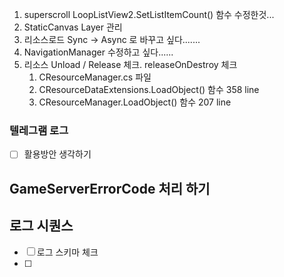 
1. superscroll 
	LoopListView2.SetListItemCount() 함수 수정한것...
2. StaticCanvas Layer 관리
3. 리소스로드 Sync -> Async 로 바꾸고 싶다.......
4. NavigationManager 수정하고 싶다......
5. 리소스 Unload / Release 체크. releaseOnDestroy 체크
	1. CResourceManager.cs 파일
	2. CResourceDataExtensions.LoadObject() 함수   358 line 
	3. CResourceManager.LoadObject() 함수   207 line 



### 텔레그램 로그 
- [ ] 활용방안 생각하기



## GameServerErrorCode 처리 하기


## 로그 시퀀스 
- [ ] 로그 스키마 체크
- [ ] 



